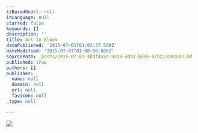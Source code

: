 ```yaml
---
isBasedOnUrl: null
inLanguage: null
starred: false
keywords: []
description: ''
title: Art In Bloom
datePublished: '2015-07-01T01:03:37.509Z'
dateModified: '2015-07-01T01:08:00.086Z'
sourcePath: _posts/2015-07-01-4bdf4a5a-93a0-4da1-b09e-acb21aa02a82.md
published: true
authors: []
publisher:
  name: null
  domain: null
  url: null
  favicon: null
_type: null

---
```

![](https://the-grid-user-content.s3-us-west-2.amazonaws.com/7c8dadd3-651b-4d12-8070-6ea218245c01.jpg)
